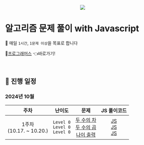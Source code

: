 <p align="center">
  <img src="https://github.com/user-attachments/assets/4d3b8c58-44e6-432c-93f2-ca04f67f9483" />
</p>

# 알고리즘 문제 풀이 with Javascript

🎯 매일 `1시간`, `1문제 이상`을 목표로 합니다

🔗<a href="https://school.programmers.co.kr/learn/challenges" target="_blank">프로그래머스</a> 👈바로가기!

<br />

## 📅 진행 일정

### 2024년 10월

|주차|난이도|문제|JS 풀이코드|
| :--------------------------: | :-------------------------------------------: | :-------------------------------------------------------------------------------------------------------------------------------------------------------------------------------------------------------------------------------------------------------: | :-------------------------------------------------------------------------------------------------------------------------------------------------------------------------------------------------------------------------------------------------------------------------------------------------------------------------------------------------:|
| 1주차<br />(10.17. ~ 10.20.) | `Level 0`<br />`Level 0`<br />`Level 0`<br /> | [두 수의 차](https://school.programmers.co.kr/learn/courses/30/lessons/120803)<br />[두 수의 곱](https://school.programmers.co.kr/learn/courses/30/lessons/120804)<br />[나이 출력](https://school.programmers.co.kr/learn/courses/30/lessons/120820)<br /> |[JS](https://github.com/ej-kimm/algorithm-with-js/blob/main/Level0/%EB%91%90%EC%88%98%EC%9D%98%EC%B0%A8.js)<br />[JS](https://github.com/ej-kimm/algorithm-with-js/blob/main/Level0/%EB%91%90%EC%88%98%EC%9D%98%EA%B3%B1.js)<br />[JS](https://github.com/ej-kimm/algorithm-with-js/blob/main/Level0/%EB%82%98%EC%9D%B4%EC%B6%9C%EB%A0%A5.js)<br /> |